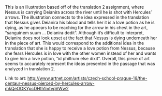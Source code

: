 This is an illustration based off of the translation 2 assignment, where Nessus is carrying Deianira across the river until he is shot with Hercules’ arrows. 
The illustration connects to the idea expressed in the translation that Nessus gives Deianira his blood and tells her it is a love potion as he is dying, 
as he appears to be reaching for the arrow in his chest in the art, “sanguinem suum … Deianira dedit”. 
Although it’s difficult to interpret, Deianira does not look upset at the fact that Nessus is dying underneath her in the piece of art. 
This would correspond to the additional idea in the translation that she is happy to receive a love potion from Nessus, 
because she fears Hercules is in love with the other women instead of her and wants to give him a love potion, “id philtrum else dixit”. 
Overall, this piece of art seems to accurately represent the ideas presented in the passage that was analyzed in translation 2. 


Link to art: http://www.artnet.com/artists/czech-school-prague-16/the-centaur-nessus-pierced-by-hercules-arrow-mkQeOOKYpcDHth1mtypVWw2

